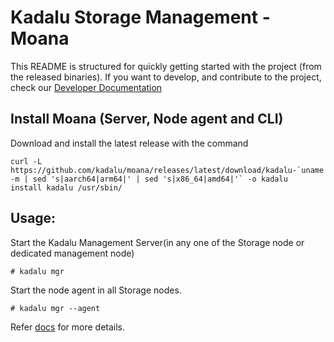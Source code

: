 # Kadalu Storage Management - Moana

This README is structured for quickly getting started with the project (from the released binaries). If you want to develop, and contribute to the project, check our [Developer Documentation](./docs/development.md)

## Install Moana (Server, Node agent and CLI)

Download and install the latest release with the command

```
curl -L https://github.com/kadalu/moana/releases/latest/download/kadalu-`uname -m | sed 's|aarch64|arm64|' | sed 's|x86_64|amd64|'` -o kadalu
install kadalu /usr/sbin/
```

## Usage:

Start the Kadalu Management Server(in any one of the Storage node or dedicated management node)

```
# kadalu mgr
```

Start the node agent in all Storage nodes.

```
# kadalu mgr --agent
```

Refer [docs](./docs) for more details.
